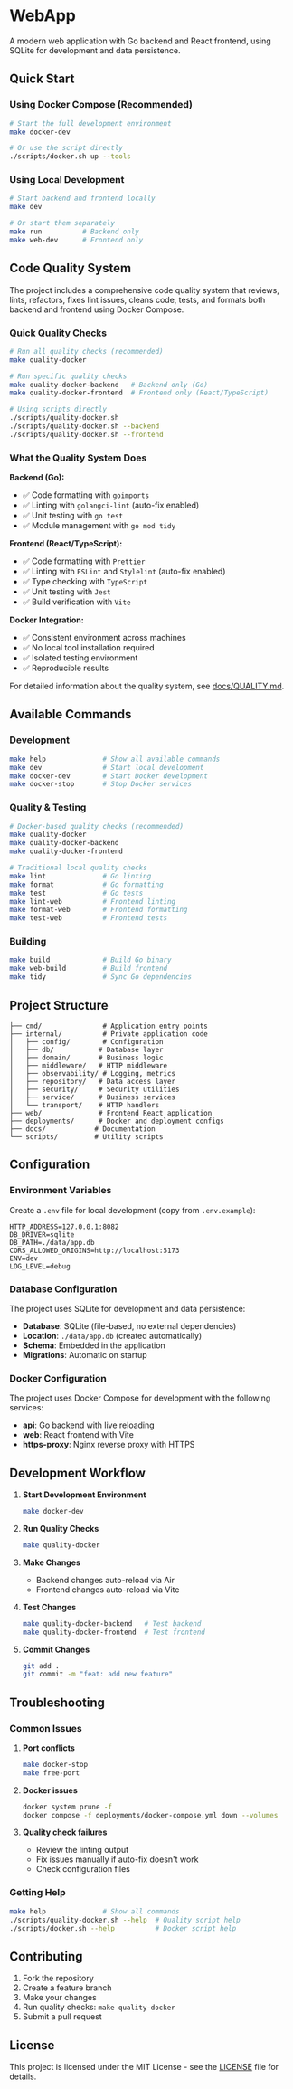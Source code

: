 # WebApp

A modern web application with Go backend and React frontend, using SQLite for development and data persistence.

## Quick Start

### Using Docker Compose (Recommended)

```bash
# Start the full development environment
make docker-dev

# Or use the script directly
./scripts/docker.sh up --tools
```

### Using Local Development

```bash
# Start backend and frontend locally
make dev

# Or start them separately
make run          # Backend only
make web-dev      # Frontend only
```

## Code Quality System

The project includes a comprehensive code quality system that reviews, lints, refactors, fixes lint issues, cleans code, tests, and formats both backend and frontend using Docker Compose.

### Quick Quality Checks

```bash
# Run all quality checks (recommended)
make quality-docker

# Run specific quality checks
make quality-docker-backend   # Backend only (Go)
make quality-docker-frontend  # Frontend only (React/TypeScript)

# Using scripts directly
./scripts/quality-docker.sh
./scripts/quality-docker.sh --backend
./scripts/quality-docker.sh --frontend
```

### What the Quality System Does

**Backend (Go):**
- ✅ Code formatting with `goimports`
- ✅ Linting with `golangci-lint` (auto-fix enabled)
- ✅ Unit testing with `go test`
- ✅ Module management with `go mod tidy`

**Frontend (React/TypeScript):**
- ✅ Code formatting with `Prettier`
- ✅ Linting with `ESLint` and `Stylelint` (auto-fix enabled)
- ✅ Type checking with `TypeScript`
- ✅ Unit testing with `Jest`
- ✅ Build verification with `Vite`

**Docker Integration:**
- ✅ Consistent environment across machines
- ✅ No local tool installation required
- ✅ Isolated testing environment
- ✅ Reproducible results

For detailed information about the quality system, see [docs/QUALITY.md](docs/QUALITY.md).

## Available Commands

### Development

```bash
make help              # Show all available commands
make dev               # Start local development
make docker-dev        # Start Docker development
make docker-stop       # Stop Docker services
```

### Quality & Testing

```bash
# Docker-based quality checks (recommended)
make quality-docker
make quality-docker-backend
make quality-docker-frontend

# Traditional local quality checks
make lint              # Go linting
make format            # Go formatting
make test              # Go tests
make lint-web          # Frontend linting
make format-web        # Frontend formatting
make test-web          # Frontend tests
```

### Building

```bash
make build             # Build Go binary
make web-build         # Build frontend
make tidy              # Sync Go dependencies
```

## Project Structure

```
├── cmd/               # Application entry points
├── internal/          # Private application code
│   ├── config/        # Configuration
│   ├── db/           # Database layer
│   ├── domain/       # Business logic
│   ├── middleware/   # HTTP middleware
│   ├── observability/ # Logging, metrics
│   ├── repository/   # Data access layer
│   ├── security/     # Security utilities
│   ├── service/      # Business services
│   └── transport/    # HTTP handlers
├── web/              # Frontend React application
├── deployments/      # Docker and deployment configs
├── docs/            # Documentation
└── scripts/         # Utility scripts
```

## Configuration

### Environment Variables

Create a `.env` file for local development (copy from `.env.example`):

```env
HTTP_ADDRESS=127.0.0.1:8082
DB_DRIVER=sqlite
DB_PATH=./data/app.db
CORS_ALLOWED_ORIGINS=http://localhost:5173
ENV=dev
LOG_LEVEL=debug
```

### Database Configuration

The project uses SQLite for development and data persistence:

- **Database**: SQLite (file-based, no external dependencies)
- **Location**: `./data/app.db` (created automatically)
- **Schema**: Embedded in the application
- **Migrations**: Automatic on startup

### Docker Configuration

The project uses Docker Compose for development with the following services:

- **api**: Go backend with live reloading
- **web**: React frontend with Vite
- **https-proxy**: Nginx reverse proxy with HTTPS

## Development Workflow

1. **Start Development Environment**
   ```bash
   make docker-dev
   ```

2. **Run Quality Checks**
   ```bash
   make quality-docker
   ```

3. **Make Changes**
   - Backend changes auto-reload via Air
   - Frontend changes auto-reload via Vite

4. **Test Changes**
   ```bash
   make quality-docker-backend   # Test backend
   make quality-docker-frontend  # Test frontend
   ```

5. **Commit Changes**
   ```bash
   git add .
   git commit -m "feat: add new feature"
   ```

## Troubleshooting

### Common Issues

1. **Port conflicts**
   ```bash
   make docker-stop
   make free-port
   ```

2. **Docker issues**
   ```bash
   docker system prune -f
   docker compose -f deployments/docker-compose.yml down --volumes
   ```

3. **Quality check failures**
   - Review the linting output
   - Fix issues manually if auto-fix doesn't work
   - Check configuration files

### Getting Help

```bash
make help              # Show all commands
./scripts/quality-docker.sh --help  # Quality script help
./scripts/docker.sh --help          # Docker script help
```

## Contributing

1. Fork the repository
2. Create a feature branch
3. Make your changes
4. Run quality checks: `make quality-docker`
5. Submit a pull request

## License

This project is licensed under the MIT License - see the [LICENSE](LICENSE) file for details.
